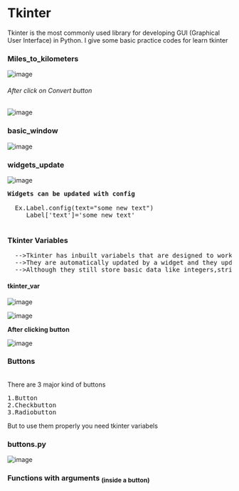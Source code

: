 # Tkinter
Tkinter is the most commonly  used library for developing GUI (Graphical User Interface) in Python.
I give some basic practice codes for learn tkinter
<h3>Miles_to_kilometers</h3> 

![image](https://github.com/LeepyShah/Tkinter/assets/158757009/98643485-477b-417d-b073-3d0767ad7e16)
<h6>After click on Convert button</h6> 

![image](https://github.com/LeepyShah/Tkinter/assets/158757009/16771fce-b290-4dff-a83c-08740250a0ac)

<h3>basic_window</h3> 

![image](https://github.com/LeepyShah/Tkinter/assets/158757009/7bc7ff6d-7af2-423e-9495-5687538dde11)

<h3>widgets_update</h3>

![image](https://github.com/LeepyShah/Tkinter/assets/158757009/e75b4a42-3bd5-410c-8001-390a7cae4611)

<pre>
<b>Widgets can be updated with config</b> 
  
  Ex.Label.config(text="some new text")
     Label['text']='some new text'
  
</pre>
<h3>Tkinter Variables</h3>
<pre>
  -->Tkinter has inbuilt variabels that are designed to work  with widgets
  -->They are automatically updated by a widget and they update a widget
  -->Although they still store basic data like integers,strings & boolean
</pre> 
<h4>tkinter_var</h4>

![image](https://github.com/LeepyShah/Tkinter/assets/158757009/9e41e486-8119-4ff3-9efe-f2b05b5ff617)

![image](https://github.com/LeepyShah/Tkinter/assets/158757009/7349a119-8be7-465d-8744-2f1fdee28040)

<b>After clicking button </b>

![image](https://github.com/LeepyShah/Tkinter/assets/158757009/b43eabfd-35a3-48a3-8110-69c2e32ae140)

<h3>Buttons</h3><br>
There are 3 major kind of buttons<br>
<pre>
1.Button
2.Checkbutton
3.Radiobutton
</pre>
But to use them properly you need tkinter variabels
<h3>buttons.py</h3>

![image](https://github.com/LeepyShah/Tkinter/assets/158757009/7149fb3b-0121-4b94-ae00-0f72f2dce95b)

<h3>Functions with arguments <sub>(inside a button)</sub></h3>


